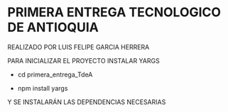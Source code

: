 # PRIMERA ENTREGA TECNOLOGICO DE ANTIOQUIA
REALIZADO POR LUIS FELIPE GARCIA HERRERA

PARA INICIALIZAR EL PROYECTO INSTALAR YARGS
- cd primera_entrega_TdeA

- npm install yargs


Y SE INSTALARÁN LAS DEPENDENCIAS NECESARIAS

